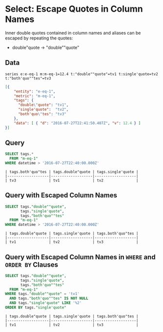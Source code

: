 # Select: Escape Quotes in Column Names

Inner double quotes contained in column names and aliases can be escaped by repeating the quotes:

* double"quote -> "double""quote"

## Data

```ls
series e:e-eq-1 m:m-eq-1=12.4 t:"double""quote"=tv1 t:single'quote=tv2 t:"both'quo""tes"=tv3
```

```json
[{
    "entity": "e-eq-1",
    "metric": "m-eq-1",
    "tags": {    
      "double\"quote": "tv1",
      "single'quote":  "tv2",
	  "both'quo\"tes": "tv3"
    },
    "data": [ { "d": "2016-07-27T22:41:50.407Z", "v": 12.4 } ]
}]
```

## Query

```sql
SELECT tags.* 
  FROM "m-eq-1"
WHERE datetime > '2016-07-27T22:40:00.000Z' 
```

```ls
| tags.both'quo"tes | tags.double"quote | tags.single'quote | 
|-------------------|-------------------|-------------------| 
| tv3               | tv1               | tv2               | 

```

## Query with Escaped Column Names

```sql
SELECT tags."double""quote",
       tags."single'quote",
       tags."both'quo""tes"
  FROM "m-eq-1"
WHERE datetime > '2016-07-27T22:40:00.000Z' 
```

```ls
| tags.double"quote | tags.single'quote | tags.both'quo"tes | 
|-------------------|-------------------|-------------------| 
| tv1               | tv2               | tv3               | 
```

## Query with Escaped Column Names in `WHERE` and `ORDER BY` Clauses

```sql
SELECT tags."double""quote",
       tags."single'quote",
       tags."both'quo""tes"
  FROM "m-eq-1"
WHERE tags."double""quote" = 'tv1'  
  AND tags."both'quo""tes" IS NOT NULL
  AND tags."single'quote" LIKE '%2'
ORDER BY tags."single'quote"
```

```ls
| tags.double"quote | tags.single'quote | tags.both'quo"tes | 
|-------------------|-------------------|-------------------| 
| tv1               | tv2               | tv3               | 
```
